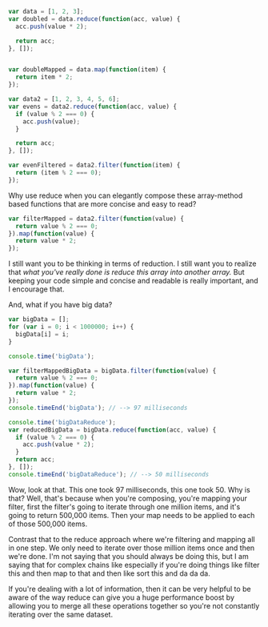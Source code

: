 ```JavaScript
var data = [1, 2, 3];
var doubled = data.reduce(function(acc, value) {
  acc.push(value * 2);

  return acc;
}, []);


var doubleMapped = data.map(function(item) {
  return item * 2;
});
```

```JavaScript
var data2 = [1, 2, 3, 4, 5, 6];
var evens = data2.reduce(function(acc, value) {
  if (value % 2 === 0) {
    acc.push(value);
  }

  return acc;
}, []);

var evenFiltered = data2.filter(function(item) {
  return (item % 2 === 0);
});
```

Why use reduce when you can elegantly compose these array-method based functions
that are more concise and easy to read?

```JavaScript
var filterMapped = data2.filter(function(value) {
  return value % 2 === 0;
}).map(function(value) {
  return value * 2;
});
```

I still want you to be thinking in terms of reduction. I still want you to realize that _what you've really done is reduce this array into another array._ But keeping your code simple and concise and readable is really important, and I encourage that.

And, what if you have big data?

```JavaScript
var bigData = [];
for (var i = 0; i < 1000000; i++) {
  bigData[i] = i;
}
```

```JavaScript
console.time('bigData');

var filterMappedBigData = bigData.filter(function(value) {
  return value % 2 === 0;
}).map(function(value) {
  return value * 2;
});
console.timeEnd('bigData'); // --> 97 milliseconds

console.time('bigDataReduce');
var reducedBigData = bigData.reduce(function(acc, value) {
  if (value % 2 === 0) {
    acc.push(value * 2);
  }
  return acc;
}, []);
console.timeEnd('bigDataReduce'); // --> 50 milliseconds
```

Wow, look at that. This one took 97 milliseconds, this one took 50. Why is that? Well, that's because when you're composing, you're mapping your filter, first the filter's going to iterate through one million items, and it's going to return 500,000 items. Then your map needs to be applied to each of those 500,000 items.

Contrast that to the reduce approach where we're filtering and mapping all in one step. We only need to iterate over those million items once and then we're done. I'm not saying that you should always be doing this, but I am saying that for complex chains like especially if you're doing things like filter this and then map to that and then like sort this and da da da.

If you're dealing with a lot of information, then it can be very helpful to be aware of the way reduce can give you a huge performance boost by allowing you to merge all these operations together so you're not constantly iterating over the same dataset.
